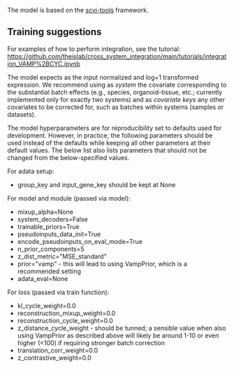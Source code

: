 The model is based on the [scvi-tools](https://scvi-tools.org/) framework.

## Training suggestions

For examples of how to perform integration, see the tutorial: https://github.com/theislab/cross_system_integration/main/tutorials/integration_VAMP%2BCYC.ipynb

The model expects as the input normalized and log+1 transformed expression. 
We recommend using as _system_ the covariate corresponding to the substantial batch effects (e.g., species, organoid-tissue, etc.; currently implemented only for exactly two systems) and as _covariate keys_ any other covariates to be corrected for, such as batches within systems (samples or datasets).

The model hyperparameters are for reproducibility set to defaults used for development. However, in practice, the following parameters should be used instead of the defaults while keeping all other parameters at their default values. The below list also lists parameters that should not be changed from the below-specified values.

For adata setup:
- group_key and input_gene_key should be kept at None

For model and module (passed via model):
- mixup_alpha=None
- system_decoders=False
- trainable_priors=True
- pseudoinputs_data_init=True
- encode_pseudoinputs_on_eval_mode=True
- n_prior_components=5
- z_dist_metric="MSE_standard"
- prior="vamp" - this will lead to using VampPrior, which is a recommended setting
- adata_eval=None

For loss (passed via train function):
- kl_cycle_weight=0.0
- reconstruction_mixup_weight=0.0
- reconstruction_cycle_weight=0.0
- z_distance_cycle_weight - should be tunned; a sensible value when also using VampPrior as described above will likely be around 1-10 or even higher (<100) if requiring stronger batch correction
- translation_corr_weight=0.0
- z_contrastive_weight=0.0


